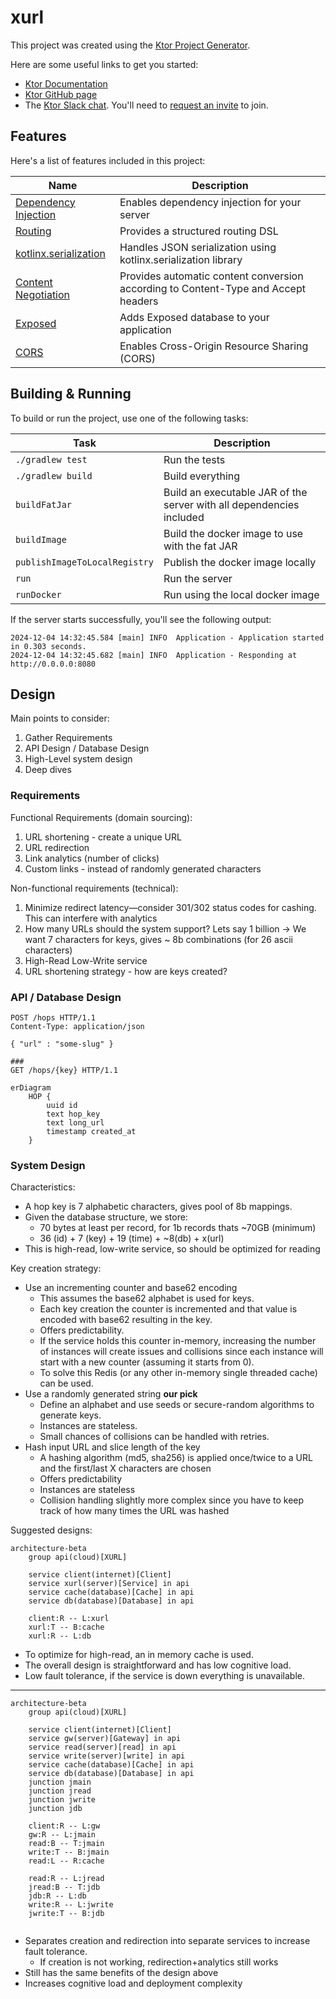 # xurl

This project was created using the [Ktor Project Generator](https://start.ktor.io).

Here are some useful links to get you started:

- [Ktor Documentation](https://ktor.io/docs/home.html)
- [Ktor GitHub page](https://github.com/ktorio/ktor)
- The [Ktor Slack chat](https://app.slack.com/client/T09229ZC6/C0A974TJ9). You'll need to [request an invite](https://surveys.jetbrains.com/s3/kotlin-slack-sign-up) to join.

## Features

Here's a list of features included in this project:

| Name                                                                   | Description                                                                        |
| ------------------------------------------------------------------------|------------------------------------------------------------------------------------ |
| [Dependency Injection](https://start.ktor.io/p/ktor-di)                | Enables dependency injection for your server                                       |
| [Routing](https://start.ktor.io/p/routing)                             | Provides a structured routing DSL                                                  |
| [kotlinx.serialization](https://start.ktor.io/p/kotlinx-serialization) | Handles JSON serialization using kotlinx.serialization library                     |
| [Content Negotiation](https://start.ktor.io/p/content-negotiation)     | Provides automatic content conversion according to Content-Type and Accept headers |
| [Exposed](https://start.ktor.io/p/exposed)                             | Adds Exposed database to your application                                          |
| [CORS](https://start.ktor.io/p/cors)                                   | Enables Cross-Origin Resource Sharing (CORS)                                       |

## Building & Running

To build or run the project, use one of the following tasks:

| Task                          | Description                                                          |
| -------------------------------|---------------------------------------------------------------------- |
| `./gradlew test`              | Run the tests                                                        |
| `./gradlew build`             | Build everything                                                     |
| `buildFatJar`                 | Build an executable JAR of the server with all dependencies included |
| `buildImage`                  | Build the docker image to use with the fat JAR                       |
| `publishImageToLocalRegistry` | Publish the docker image locally                                     |
| `run`                         | Run the server                                                       |
| `runDocker`                   | Run using the local docker image                                     |

If the server starts successfully, you'll see the following output:

```
2024-12-04 14:32:45.584 [main] INFO  Application - Application started in 0.303 seconds.
2024-12-04 14:32:45.682 [main] INFO  Application - Responding at http://0.0.0.0:8080
```

## Design

Main points to consider:

1. Gather Requirements
2. API Design / Database Design
3. High-Level system design
4. Deep dives

### Requirements

Functional Requirements (domain sourcing):
1. URL shortening - create a unique URL 
2. URL redirection
3. Link analytics (number of clicks)
4. Custom links - instead of randomly generated characters

Non-functional requirements (technical):
1. Minimize redirect latency—consider 301/302 status codes for cashing. This can interfere with analytics
2. How many URLs should the system support? Lets say 1 billion
-> We want 7 characters for keys, gives ~ 8b combinations (for 26 ascii characters)
3. High-Read Low-Write service
4. URL shortening strategy - how are keys created?

### API / Database Design

```http request
POST /hops HTTP/1.1
Content-Type: application/json

{ "url" : "some-slug" }

###
GET /hops/{key} HTTP/1.1
```

```mermaid
erDiagram 
    HOP {
        uuid id
        text hop_key
        text long_url
        timestamp created_at
    }
```

### System Design

Characteristics:
* A hop key is 7 alphabetic characters, gives pool of 8b mappings.
* Given the database structure, we store:
  * 70 bytes at least per record, for 1b records thats ~70GB (minimum)
  * 36 (id) + 7 (key) + 19 (time) + ~8(db) + x(url)
* This is high-read, low-write service, so should be optimized for reading

Key creation strategy:
* Use an incrementing counter and base62 encoding
  * This assumes the base62 alphabet is used for keys.
  * Each key creation the counter is incremented and that value is encoded with base62 resulting in the key.
  * Offers predictability.
  * If the service holds this counter in-memory, increasing the number of instances will create issues and collisions
  since each instance will start with a new counter (assuming it starts from 0).
  * To solve this Redis (or any other in-memory single threaded cache) can be used.
* Use a randomly generated string **our pick**
    * Define an alphabet and use seeds or secure-random algorithms to generate keys.
    * Instances are stateless.
    * Small chances of collisions can be handled with retries.
* Hash input URL and slice length of the key
  * A hashing algorithm (md5, sha256) is applied once/twice to a URL and the first/last X characters are chosen
  * Offers predictability
  * Instances are stateless
  * Collision handling slightly more complex since you have to keep track of how many times the URL was hashed

Suggested designs:

```mermaid
architecture-beta
    group api(cloud)[XURL]

    service client(internet)[Client]
    service xurl(server)[Service] in api
    service cache(database)[Cache] in api
    service db(database)[Database] in api

    client:R -- L:xurl
    xurl:T -- B:cache
    xurl:R -- L:db 
```

* To optimize for high-read, an in memory cache is used. 
* The overall design is straightforward and has low cognitive load.
* Low fault tolerance, if the service is down everything is unavailable.

---

```mermaid
architecture-beta
    group api(cloud)[XURL]

    service client(internet)[Client]
    service gw(server)[Gateway] in api
    service read(server)[read] in api
    service write(server)[write] in api
    service cache(database)[Cache] in api
    service db(database)[Database] in api
    junction jmain
    junction jread
    junction jwrite
    junction jdb

    client:R -- L:gw
    gw:R -- L:jmain
    read:B -- T:jmain
    write:T -- B:jmain
    read:L -- R:cache

    read:R -- L:jread
    jread:B -- T:jdb
    jdb:R -- L:db
    write:R -- L:jwrite
    jwrite:T -- B:jdb
    
```

* Separates creation and redirection into separate services to increase fault tolerance.
  * If creation is not working, redirection+analytics still works
* Still has the same benefits of the design above
* Increases cognitive load and deployment complexity